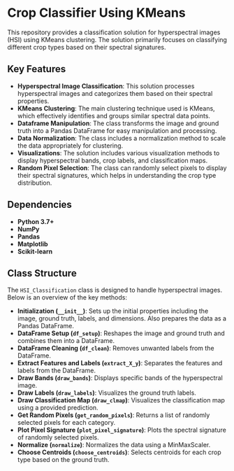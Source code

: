 # Crop Classifier Using KMeans

This repository provides a classification solution for hyperspectral images (HSI) using KMeans clustering. The solution primarily focuses on classifying different crop types based on their spectral signatures.

## Key Features

- **Hyperspectral Image Classification**: This solution processes hyperspectral images and categorizes them based on their spectral properties.
- **KMeans Clustering**: The main clustering technique used is KMeans, which effectively identifies and groups similar spectral data points.
- **Dataframe Manipulation**: The class transforms the image and ground truth into a Pandas DataFrame for easy manipulation and processing.
- **Data Normalization**: The class includes a normalization method to scale the data appropriately for clustering.
- **Visualizations**: The solution includes various visualization methods to display hyperspectral bands, crop labels, and classification maps.
- **Random Pixel Selection**: The class can randomly select pixels to display their spectral signatures, which helps in understanding the crop type distribution.

## Dependencies

- **Python 3.7+**
- **NumPy**
- **Pandas**
- **Matplotlib**
- **Scikit-learn**

## Class Structure

The `HSI_Classification` class is designed to handle hyperspectral images. Below is an overview of the key methods:

- **Initialization (`__init__`)**: Sets up the initial properties including the image, ground truth, labels, and dimensions. Also prepares the data as a Pandas DataFrame.
- **DataFrame Setup (`df_setup`)**: Reshapes the image and ground truth and combines them into a DataFrame.
- **DataFrame Cleaning (`df_clean`)**: Removes unwanted labels from the DataFrame.
- **Extract Features and Labels (`extract_X_y`)**: Separates the features and labels from the DataFrame.
- **Draw Bands (`draw_bands`)**: Displays specific bands of the hyperspectral image.
- **Draw Labels (`draw_labels`)**: Visualizes the ground truth labels.
- **Draw Classification Map (`draw_clmap`)**: Visualizes the classification map using a provided prediction.
- **Get Random Pixels (`get_random_pixels`)**: Returns a list of randomly selected pixels for each category.
- **Plot Pixel Signature (`plot_pixel_signature`)**: Plots the spectral signature of randomly selected pixels.
- **Normalize (`normalize`)**: Normalizes the data using a MinMaxScaler.
- **Choose Centroids (`choose_centroids`)**: Selects centroids for each crop type based on the ground truth.

